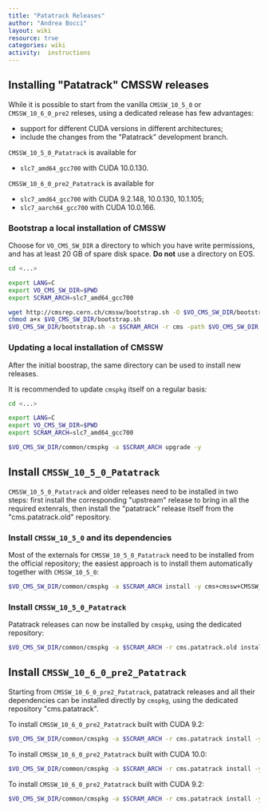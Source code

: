 ```yaml
---
title: "Patatrack Releases"
author: "Andrea Bocci"
layout: wiki
resource: true
categories: wiki
activity:  instructions
---
```


## Installing "Patatrack" CMSSW releases
While it is possible to start from the vanilla `CMSSW_10_5_0` or `CMSSW_10_6_0_pre2` releses, using a dedicated release has few advantages:
  - support for different CUDA versions in different architectures;
  - include the changes from the "Patatrack" development branch.

`CMSSW_10_5_0_Patatrack` is available for
  - `slc7_amd64_gcc700` with CUDA 10.0.130.

`CMSSW_10_6_0_pre2_Patatrack` is available for
  - `slc7_amd64_gcc700` with CUDA 9.2.148, 10.0.130, 10.1.105;
  - `slc7_aarch64_gcc700` with CUDA 10.0.166.


### Bootstrap a local installation of CMSSW
Choose for `VO_CMS_SW_DIR` a directory to which you have write permissions, and has at least 20 GB of spare disk space.
**Do not** use a directory on EOS.

[//]: # (The following instructions assume the `slc7_amd64_gcc700` architecture; to use a different one simply replace the desired architecture.)

```bash
cd <...>

export LANG=C
export VO_CMS_SW_DIR=$PWD
export SCRAM_ARCH=slc7_amd64_gcc700

wget http://cmsrep.cern.ch/cmssw/bootstrap.sh -O $VO_CMS_SW_DIR/bootstrap.sh
chmod a+x $VO_CMS_SW_DIR/bootstrap.sh
$VO_CMS_SW_DIR/bootstrap.sh -a $SCRAM_ARCH -r cms -path $VO_CMS_SW_DIR setup
```

### Updating a local installation of CMSSW
After the initial boostrap, the same directory can be used to install new releases.

It is recommended to update `cmspkg` itself on a regular basis:
```bash
cd <...>

export LANG=C
export VO_CMS_SW_DIR=$PWD
export SCRAM_ARCH=slc7_amd64_gcc700

$VO_CMS_SW_DIR/common/cmspkg -a $SCRAM_ARCH upgrade -y
```

## Install `CMSSW_10_5_0_Patatrack`

`CMSSW_10_5_0_Patatrack` and older releases need to be installed in two steps:
first install the corresponding "upstream" release to bring in all the
required extenrals, then install the "patatrack" release itself from the
"cms.patatrack.old" repository.

### Install `CMSSW_10_5_0` and its dependencies
Most of the externals for `CMSSW_10_5_0_Patatrack` need to be installed from the
official repository; the easiest approach is to install them automatically
together with `CMSSW_10_5_0`:
```bash
$VO_CMS_SW_DIR/common/cmspkg -a $SCRAM_ARCH install -y cms+cmssw+CMSSW_10_5_0
```

### Install `CMSSW_10_5_0_Patatrack`
Patatrack releases can now be installed by `cmspkg`, using the dedicated
repository:
```bash
$VO_CMS_SW_DIR/common/cmspkg -a $SCRAM_ARCH -r cms.patatrack.old install -y cms+cmssw+CMSSW_10_5_0_Patatrack
```

## Install `CMSSW_10_6_0_pre2_Patatrack`
Starting from `CMSSW_10_6_0_pre2_Patatrack`, patatrack releases and all their
dependencies can be installed directly by `cmspkg`, using the dedicated
repository "cms.patatrack".

To install `CMSSW_10_6_0_pre2_Patatrack` built with CUDA 9.2:
```bash
$VO_CMS_SW_DIR/common/cmspkg -a $SCRAM_ARCH -r cms.patatrack install -y cms+cmssw+CMSSW_10_6_0_pre2_Patatrack_CUDA_9_2
```

To install `CMSSW_10_6_0_pre2_Patatrack` built with CUDA 10.0:
```bash
$VO_CMS_SW_DIR/common/cmspkg -a $SCRAM_ARCH -r cms.patatrack install -y cms+cmssw+CMSSW_10_6_0_pre2_Patatrack
```

To install `CMSSW_10_6_0_pre2_Patatrack` built with CUDA 9.2:
```bash
$VO_CMS_SW_DIR/common/cmspkg -a $SCRAM_ARCH -r cms.patatrack install -y cms+cmssw+CMSSW_10_6_0_pre2_Patatrack_CUDA_10_1
```

